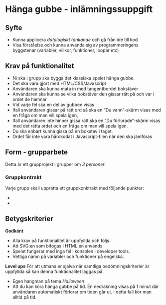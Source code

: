 # Hänga gubbe - inlämningssuppgift

## Syfte

* Kunna applicera *datalogiskt tänkande* och gå från idé till kod
* Visa förståelse och kunna använda sig av programmeringens byggstenar (variabler, villkor, funktioner, loopar etc)


## Krav på funktionalitet

* Ni ska i grupp ska bygga det klassiska spelet hänga gubbe.
* Det ska vara gjort med HTML/CSS/Javascript
* Användaren ska kunna mata in med tangentbordet bokstäver
* Användaren ska kunna se vilka bokstäver den gissar rätt på  och var i ordet de hamnar
* Vid varje fel ska en del av gubben visas
* Ifall användaren gissar på rätt ord så ska en ”Du vann”-skärm visas med en fråga om man vill spela igen,
* Ifall användaren inte hinner gissa rätt ska en ”Du förlorade”-skärm visas med det rätta ordet och en fråga om man vill spela igen.
* Du ska enbart kunna gissa på en bokstav i taget.
* Ordet får inte vara hårdkodat i Javascript-filen när den ska jämföras

## Form - grupparbete
Detta är ett grupprojekt i grupper om *3 personer*.
### Gruppkontrakt
Varje grupp skall upprätta ett gruppkonktrakt med följande punkter:

* 
* 



## Betygskriterier

**Godkänt**
* Alla krav på funktionalitet är uppfyllda och följs.
* Att SVG:en som bifogas i HTML:en används
* Spelet fungerar med inga fel i konsolen i developer tools.
* Vettiga namn på variabler och funktioner på engelska.

**Level ups**
För att utmana er själva när samtliga bedömningskriterier är uppfyllda så kan denna funktionalitet läggas på.

* Egen hangman på tema *Halloween*
* Att du kan köra hänga gubbe på tid. En nedräkning visas på 1 minut där användaren automatiskt förlorar om tiden går ut. I detta fall kör man alltid på tid.
